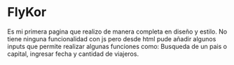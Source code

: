 # FlyKor
Es mi primera pagina que realizo de manera completa en diseño y estilo. No tiene ninguna funcionalidad con js pero desde html pude añadir algunos inputs que permite realizar algunas funciones como: Busqueda de un pais o capital, ingresar fecha y cantidad de viajeros.
